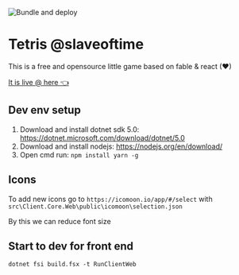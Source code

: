 ![Bundle and deploy](https://github.com/albertwoo/Tetris/workflows/Bundle%20and%20deploy%20to%20Tencent/badge.svg)

# Tetris @slaveoftime

This is a free and opensource little game based on fable & react (❤)

[It is live @ here 👈](https://tetris.slaveoftime.fun)

## Dev env setup

1. Download and install dotnet sdk 5.0: <https://dotnet.microsoft.com/download/dotnet/5.0>
2. Download and install nodejs: https://nodejs.org/en/download/
3. Open cmd run: `npm install yarn -g`

## Icons

To add new icons go to `https://icomoon.io/app/#/select` with `src\Client.Core.Web\public\icomoon\selection.json`

By this we can reduce font size

## Start to dev for front end

`dotnet fsi build.fsx -t RunClientWeb`
